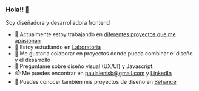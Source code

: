 ### Hola!! 👋

Soy diseñadora y desarrolladora frontend


- 🔭 Actualmente estoy trabajando en [diferentes proyectos que me apasionan](https://github.com/paulalenisb?tab=repositories)
- 🌱 Estoy estudiando en [Laboratoria](https://www.laboratoria.la/)
- 👯 Me gustaria colaborar en proyectos donde pueda combinar el diseño y el desarrollo
- 💬 Preguntame sobre diseño visual (UX/UI) y Javascript.
- 📫 Me puedes encontrar en <a href="paulalenisb@gmail.com">paulalenisb@gmail.com</a> y [LinkedIn](https://www.linkedin.com/in/paulalenisb/)
- 🎨 Puedes conocer también mis proyectos de diseño en [Behance](https://www.behance.net/paulalenis)


<!--
**paulalenisb/PaulaLenisB** is a ✨ _special_ ✨ repository because its `README.md` (this file) appears on your GitHub profile.

Here are some ideas to get you started:

- 🔭 I’m currently working on ...
- 🌱 I’m currently learning ...
- 👯 I’m looking to collaborate on ...
- 🤔 I’m looking for help with ...
- 💬 Ask me about ...
- 📫 How to reach me: ...
- 😄 Pronouns: ...
- ⚡ Fun fact: ...
-->
